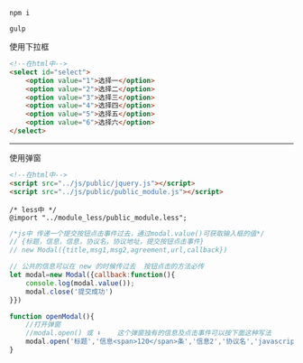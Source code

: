 <!--
 * @Author: your name
 * @Date: 2021-07-13 09:51:14
 * @LastEditTime: 2021-08-09 11:03:56
 * @LastEditors: Please set LastEditors
 * @Description: In User Settings Edit
 * @FilePath: /gulp-template/README.md
-->
``` shell
npm i
```
```shell
gulp
```

使用下拉框
```html
<!--在html中-->
<select id="select">
    <option value="1">选择一</option>
    <option value="2">选择二</option>
    <option value="3">选择三</option>
    <option value="4">选择四</option>
    <option value="5">选择五</option>
    <option value="6">选择六</option>
</select>
```
---
使用弹窗
```html
<!--在html中-->
<script src="../js/public/jquery.js"></script>
<script src="../js/public/public_module.js"></script>
```
```less
/* less中 */
@import "../module_less/public_module.less";
```
```javascript
/*js中 传递一个提交按钮点击事件过去，通过modal.value()可获取输入框的值*/
// {标题，信息，信息，协议名，协议地址，提交按钮点击事件}
// new Modal({title,msg1,msg2,agreement,url,callback})

// 公共的信息可以在 new 的时候传过去  按钮点击的方法必传
let modal=new Modal({callback:function(){
    console.log(modal.value());
    modal.close('提交成功')
}})

function openModal(){
    //打开弹窗
    //modal.open() 或 ⬇️    这个弹窗独有的信息及点击事件可以按下面这种写法
    modal.open('标题','信息<span>120</span>条','信息2','协议名','javascript:;',function(){modal.close('提交成功222')})
}
```